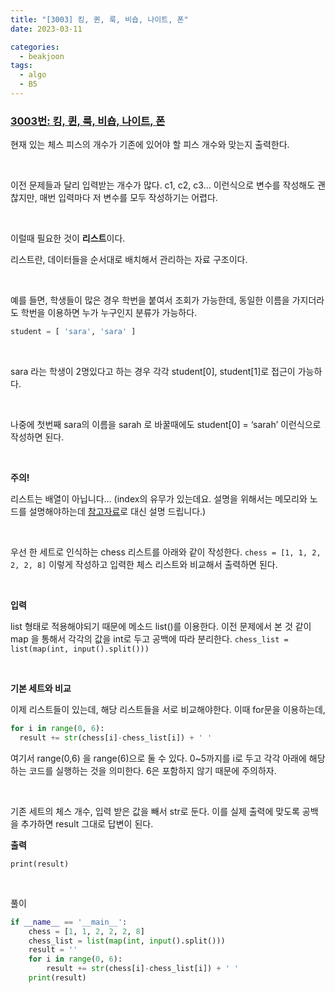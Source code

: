 ```yaml
---
title: "[3003] 킹, 퀸, 룩, 비숍, 나이트, 폰"
date: 2023-03-11

categories:
  - beakjoon
tags:
  - algo
  - B5
---
```


### [3003번: 킹, 퀸, 룩, 비숍, 나이트, 폰](https://www.acmicpc.net/problem/3003)
현재 있는 체스 피스의 개수가 기존에 있어야 할 피스 개수와 맞는지 출력한다.

<br>
    
이전 문제들과 달리 입력받는 개수가 많다. c1, c2, c3... 이런식으로 변수를 작성해도 괜찮지만, 매번 입력마다 저 변수를 모두 작성하기는 어렵다.

<br>

이럴때 필요한 것이 **리스트**이다.

리스트란, 데이터들을 순서대로 배치해서 관리하는 자료 구조이다. 

<br>

예를 들면, 학생들이 많은 경우 학번을 붙여서 조회가 가능한데, 동일한 이름을 가지더라도 학번을 이용하면 누가 누구인지 분류가 가능하다.

```python
student = [ 'sara', 'sara' ]
```

<br>

sara 라는 학생이 2명있다고 하는 경우 각각 student[0], student[1]로 접근이 가능하다.

<br>

나중에 첫번째 sara의 이름을 sarah 로 바꿀때에도 student[0] = ‘sarah’ 이런식으로 작성하면 된다.

<br>

**주의!**

리스트는 배열이 아닙니다… (index의 유무가 있는데요. 설명을 위해서는 메모리와 노드를 설명해야하는데 [참고자료](https://bigsong.tistory.com/31#:~:text=%EB%A6%AC%EC%8A%A4%ED%8A%B8%EB%9E%80,%EC%9D%98%20%EC%A1%B0%ED%9A%8C%EA%B0%80%20%EA%B0%80%EB%8A%A5%ED%95%98%EB%8B%A4.&text=%ED%95%B4%EB%8B%B9%20%EB%A9%94%EB%AA%A8%EB%A6%AC%EB%A5%BC%20%EC%9C%A0%EC%A7%80%ED%95%B4%EC%95%BC%20%ED%95%9C%EB%8B%A4%EB%8A%94%20%EB%8B%A8%EC%A0%90%EC%9D%B4%20%EC%A1%B4%EC%9E%AC%ED%95%9C%EB%8B%A4.)로 대신 설명 드립니다.)

<br>


우선 한 세트로 인식하는 chess 리스트를 아래와 같이 작성한다.
`chess = [1, 1, 2, 2, 2, 8]`
이렇게 작성하고 입력한 체스 리스트와 비교해서 출력하면 된다.

<br>

**입력**

list 형태로 적용해야되기 때문에 메소드 list()를 이용한다.
이전 문제에서 본 것 같이 map 을 통해서 각각의 값을 int로 두고 공백에 따라 분리한다.
`chess_list = list(map(int, input().split()))`

<br>

**기본 세트와 비교**

이제 리스트들이 있는데, 해당 리스트들을 서로 비교해야한다. 이때 for문을 이용하는데,
```python
for i in range(0, 6):
  result += str(chess[i]-chess_list[i]) + ' '
```
여기서 range(0,6) 을 range(6)으로 둘 수 있다.
0~5까지를 i로 두고 각각 아래에 해당하는 코드를 실행하는 것을 의미한다. 
6은 포함하지 않기 때문에 주의하자.

<br>

기존 세트의 체스 개수, 입력 받은 값을 빼서 str로 둔다. 이를 실제 출력에 맞도록 공백을 추가하면 result 그대로 답변이 된다.

**출력**

`print(result)`
    

<br>
  
풀이
    
```python
if __name__ == '__main__':
    chess = [1, 1, 2, 2, 2, 8]
    chess_list = list(map(int, input().split()))
    result = ''
    for i in range(0, 6):
        result += str(chess[i]-chess_list[i]) + ' '
    print(result)
```
